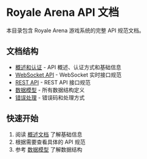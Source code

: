 # Royale Arena API 文档

本目录包含 Royale Arena 游戏系统的完整 API 规范文档。

## 文档结构

- [概述和认证](./api-overview.md) - API 概述、认证方式和基础信息
- [WebSocket API](./ws/) - WebSocket 实时接口规范
- [REST API](./rest/) - REST API 接口规范
- [数据模型](./data-models.md) - 所有数据结构定义
- [错误处理](./error-handling.md) - 错误码和处理方式

## 快速开始

1. 阅读 [概述文档](./api-overview.md) 了解基础信息
2. 根据需要查看具体的 API 规范
3. 参考 [数据模型](./data-models.md) 了解数据结构